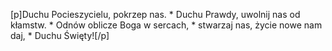 [p]Duchu Pocieszycielu, pokrzep nas. * Duchu Prawdy, uwolnij nas od kłamstw. * Odnów oblicze Boga w sercach, * stwarzaj nas, życie nowe nam daj, * Duchu Święty![/p]